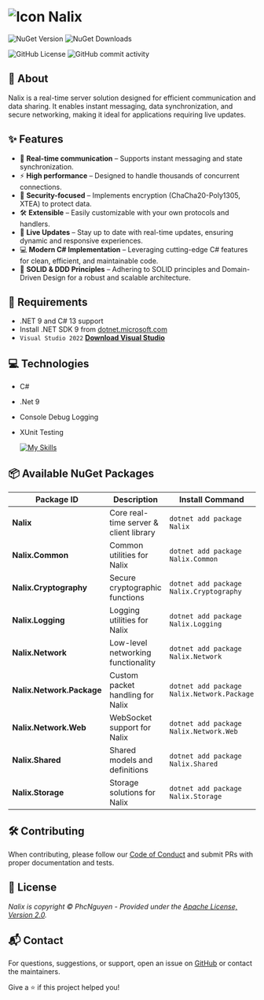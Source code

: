 # ![Icon](https://raw.githubusercontent.com/phcnguyen/Notio/refs/heads/master/assets/Nalix.ico) **Nalix**

![NuGet Version](https://img.shields.io/nuget/v/Nalix?style=flat-square&logo=nuget)
![NuGet Downloads](https://img.shields.io/nuget/dt/Nalix?style=flat-square&logo=nuget)

![GitHub License](https://img.shields.io/github/license/phcnguyen/Nalix?style=flat-square)
![GitHub commit activity](https://img.shields.io/github/commit-activity/m/phcnguyen/Nalix?style=flat-square&logo=github)

## 📖 About

Nalix is a real-time server solution designed for efficient communication and data sharing. It enables instant messaging, data synchronization, and secure networking, making it ideal for applications requiring live updates.

## ✨ Features

- 🔄 **Real-time communication** – Supports instant messaging and state synchronization.
- ⚡ **High performance** – Designed to handle thousands of concurrent connections.
- 🔐 **Security-focused** – Implements encryption (ChaCha20-Poly1305, XTEA) to protect data.
- 🛠️ **Extensible** – Easily customizable with your own protocols and handlers.
- 📡 **Live Updates** – Stay up to date with real-time updates, ensuring dynamic and responsive experiences.
- 💻 **Modern C# Implementation** – Leveraging cutting-edge C# features for clean, efficient, and maintainable code.
- 🧩 **SOLID & DDD Principles** – Adhering to SOLID principles and Domain-Driven Design for a robust and scalable architecture.

## 🔧 Requirements

- .NET 9 and C# 13 support
- Install .NET SDK 9 from [dotnet.microsoft.com](https://dotnet.microsoft.com/)
- `Visual Studio 2022` [**Download Visual Studio**](https://visualstudio.microsoft.com/downloads/)

## 💻 Technologies

- C#
- .Net 9
- Console Debug Logging
- XUnit Testing

    [![My Skills](https://skillicons.dev/icons?i=dotnet,cs,docker,git)](https://skillicons.dev)

## 📦 Available NuGet Packages

| Package ID                |Description                             | Install Command                            |
|---------------------------|----------------------------------------|--------------------------------------------|
| **Nalix**                 | Core real-time server & client library | `dotnet add package Nalix`                 |
| **Nalix.Common**          | Common utilities for Nalix             | `dotnet add package Nalix.Common`          |
| **Nalix.Cryptography**    | Secure cryptographic functions         | `dotnet add package Nalix.Cryptography`    |
| **Nalix.Logging**         | Logging utilities for Nalix            | `dotnet add package Nalix.Logging`         |
| **Nalix.Network**         | Low-level networking functionality     | `dotnet add package Nalix.Network`         |
| **Nalix.Network.Package** | Custom packet handling for Nalix       | `dotnet add package Nalix.Network.Package` |
| **Nalix.Network.Web**     | WebSocket support for Nalix            | `dotnet add package Nalix.Network.Web`     |
| **Nalix.Shared**          | Shared models and definitions          | `dotnet add package Nalix.Shared`          |
| **Nalix.Storage**         | Storage solutions for Nalix            | `dotnet add package Nalix.Storage`         |

## 🛠️ Contributing

When contributing, please follow our [Code of Conduct](CODE_OF_CONDUCT.md) and submit PRs with proper documentation and tests.

## 📜 License

_Nalix is copyright &copy; PhcNguyen - Provided under the [Apache License, Version 2.0](http://apache.org/licenses/LICENSE-2.0.html)._

## 📬 Contact

For questions, suggestions, or support, open an issue on [GitHub](https://github.com/phcnguyen/Nalix/issues) or contact the maintainers.

Give a ⭐️ if this project helped you!
